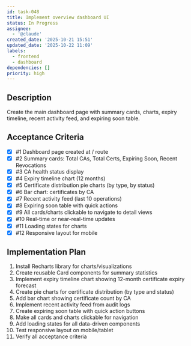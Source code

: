 ```yaml
---
id: task-048
title: Implement overview dashboard UI
status: In Progress
assignee:
  - '@claude'
created_date: '2025-10-21 15:51'
updated_date: '2025-10-22 11:09'
labels:
  - frontend
  - dashboard
dependencies: []
priority: high
---
```


## Description

<!-- SECTION:DESCRIPTION:BEGIN -->
Create the main dashboard page with summary cards, charts, expiry timeline, recent activity feed, and expiring soon table.
<!-- SECTION:DESCRIPTION:END -->

## Acceptance Criteria
<!-- AC:BEGIN -->
- [x] #1 Dashboard page created at / route
- [x] #2 Summary cards: Total CAs, Total Certs, Expiring Soon, Recent Revocations
- [x] #3 CA health status display
- [x] #4 Expiry timeline chart (12 months)
- [x] #5 Certificate distribution pie charts (by type, by status)
- [x] #6 Bar chart: certificates by CA
- [x] #7 Recent activity feed (last 10 operations)
- [x] #8 Expiring soon table with quick actions
- [x] #9 All cards/charts clickable to navigate to detail views
- [x] #10 Real-time or near-real-time updates
- [x] #11 Loading states for charts
- [x] #12 Responsive layout for mobile
<!-- AC:END -->

## Implementation Plan

<!-- SECTION:PLAN:BEGIN -->
1. Install Recharts library for charts/visualizations
2. Create reusable Card components for summary statistics
3. Implement expiry timeline chart showing 12-month certificate expiry forecast
4. Create pie charts for certificate distribution (by type and status)
5. Add bar chart showing certificate count by CA
6. Implement recent activity feed from audit logs
7. Create expiring soon table with quick action buttons
8. Make all cards and charts clickable for navigation
9. Add loading states for all data-driven components
10. Test responsive layout on mobile/tablet
11. Verify all acceptance criteria
<!-- SECTION:PLAN:END -->
